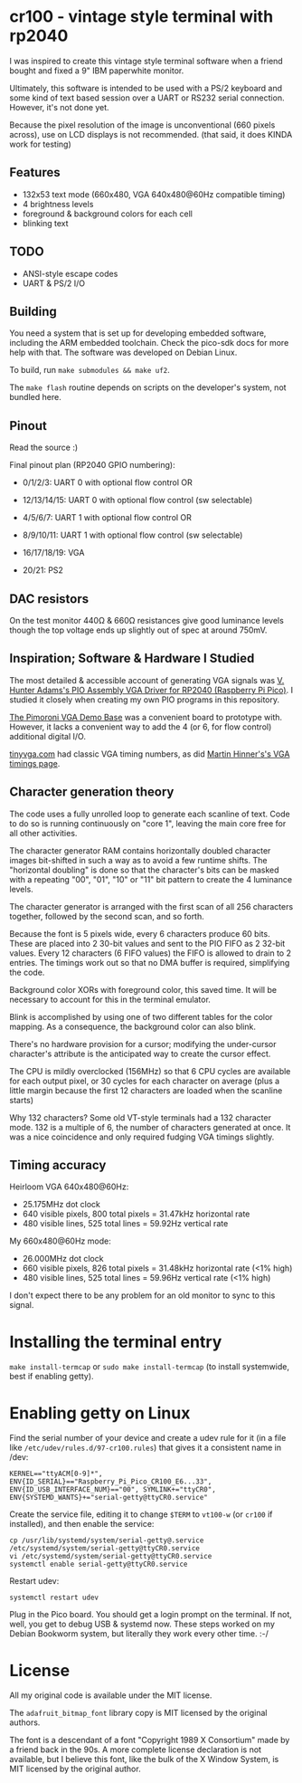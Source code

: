 # cr100 - vintage style terminal with rp2040

I was inspired to create this vintage style terminal software when a friend bought and
fixed a 9" IBM paperwhite monitor.

Ultimately, this software is intended to be used with a PS/2 keyboard and some kind of
text based session over a UART or RS232 serial connection. However, it's not done yet.

Because the pixel resolution of the image is unconventional (660 pixels across), use
on LCD displays is not recommended. (that said, it does KINDA work for testing)

## Features

 * 132x53 text mode (660x480, VGA 640x480@60Hz compatible timing)
 * 4 brightness levels
 * foreground & background colors for each cell
 * blinking text

## TODO

 * ANSI-style escape codes
 * UART & PS/2 I/O

## Building

You need a system that is set up for developing embedded software, including the ARM
embedded toolchain. Check the pico-sdk docs for more help with that. The software was
developed on Debian Linux.

To build, run `make submodules && make uf2`.

The `make flash` routine depends on scripts on the developer's system, not bundled here.

## Pinout
Read the source :)

Final pinout plan (RP2040 GPIO numbering):
 * 0/1/2/3: UART 0 with optional flow control OR
 * 12/13/14/15: UART 0 with optional flow control (sw selectable)

 * 4/5/6/7: UART 1 with optional flow control OR
 * 8/9/10/11: UART 1 with optional flow control (sw selectable)

 * 16/17/18/19: VGA
 * 20/21: PS2

## DAC resistors

On the test monitor 440Ω & 660Ω resistances give good luminance levels though the top voltage ends up slightly out of spec at around 750mV.

## Inspiration; Software & Hardware I Studied

The most detailed & accessible account of generating VGA signals was [V. Hunter
Adams's PIO Assembly VGA Driver for RP2040 (Raspberry Pi
Pico)](https://vanhunteradams.com/Pico/VGA/VGA.html). I studied it closely when
creating my own PIO programs in this repository.

[The Pimoroni VGA Demo
Base](https://shop.pimoroni.com/products/pimoroni-pico-vga-demo-base?variant=32369520672851)
was a convenient board to prototype with. However, it lacks a convenient way to add
the 4 (or 6, for flow control) additional digital I/O.

[tinyvga.com](http://www.tinyvga.com/vga-timing) had classic VGA timing numbers, as did [Martin Hinner's's VGA timings page](http://martin.hinner.info/vga/timing.html).

## Character generation theory

The code uses a fully unrolled loop to generate each scanline of text. Code to
do so is running continuously on "core 1", leaving the main core free for all
other activities.

The character generator RAM contains horizontally doubled character images
bit-shifted in such a way as to avoid a few runtime shifts. The "horizontal
doubling" is done so that the character's bits can be masked with a repeating
"00", "01", "10" or "11" bit pattern to create the 4 luminance levels.

The character generator is arranged with the first scan of all 256 characters
together, followed by the second scan, and so forth.

Because the font is 5 pixels wide, every 6 characters produce 60 bits. These
are placed into 2 30-bit values and sent to the PIO FIFO as 2 32-bit values.
Every 12 characters (6 FIFO values) the FIFO is allowed to drain to 2 entries.
The timings work out so that no DMA buffer is required, simplifying the code.

Background color XORs with foreground color, this saved time. It will be
necessary to account for this in the terminal emulator.

Blink is accomplished by using one of two different tables for the color
mapping. As a consequence, the background color can also blink.

There's no hardware provision for a cursor; modifying the under-cursor
character's attribute is the anticipated way to create the cursor effect.

The CPU is mildly overclocked (156MHz) so that 6 CPU cycles are available for
each output pixel, or 30 cycles for each character on average (plus a little
margin because the first 12 characters are loaded when the scanline starts)

Why 132 characters? Some old VT-style terminals had a 132 character mode. 132
is a multiple of 6, the number of characters generated at once. It was a nice
coincidence and only required fudging VGA timings slightly.

## Timing accuracy

Heirloom VGA 640x480@60Hz:
 * 25.175MHz dot clock
 * 640 visible pixels, 800 total pixels = 31.47kHz horizontal rate
 * 480 visible lines, 525 total lines = 59.92Hz vertical rate

My 660x480@60Hz mode:
 * 26.000MHz dot clock
 * 660 visible pixels, 826 total pixels = 31.48kHz horizontal rate (<1% high)
 * 480 visible lines, 525 total lines = 59.96Hz vertical rate (<1% high)

I don't expect there to be any problem for an old monitor to sync to this signal.

# Installing the terminal entry

`make install-termcap` or `sudo make install-termcap` (to install systemwide, best if enabling getty).

# Enabling getty on Linux

Find the serial number of your device and create a udev rule for it (in a file like `/etc/udev/rules.d/97-cr100.rules`) that gives it a consistent name in /dev:
```
KERNEL=="ttyACM[0-9]*", ENV{ID_SERIAL}=="Raspberry_Pi_Pico_CR100_E6...33", ENV{ID_USB_INTERFACE_NUM}=="00", SYMLINK+="ttyCR0", ENV{SYSTEMD_WANTS}+="serial-getty@ttyCR0.service"
```

Create the service file, editing it to change `$TERM` to `vt100-w` (or `cr100` if installed), and then enable the service:
```
cp /usr/lib/systemd/system/serial-getty@.service /etc/systemd/system/serial-getty@ttyCR0.service
vi /etc/systemd/system/serial-getty@ttyCR0.service
systemctl enable serial-getty@ttyCR0.service
```

Restart udev:
```
systemctl restart udev
```

Plug in the Pico board. You should get a login prompt on the terminal. If not, well, you get to debug USB & systemd now. These steps worked on my Debian Bookworm system, but literally they work every other time. :-/

# License

All my original code is available under the MIT license.

The `adafruit_bitmap_font` library copy is MIT licensed by the original authors.

The font is a descendant of a font "Copyright 1989 X Consortium" made by a
friend back in the 90s. A more complete license declaration is not available,
but I believe this font, like the bulk of the X Window System, is MIT licensed
by the original author.
